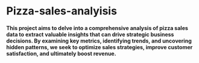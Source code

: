 # Pizza-sales-analyisis
#### This project aims to delve into a comprehensive analysis of pizza sales data to extract valuable insights that can drive strategic business decisions. By examining key metrics, identifying trends, and uncovering hidden patterns, we seek to optimize sales strategies, improve customer satisfaction, and ultimately boost revenue.
